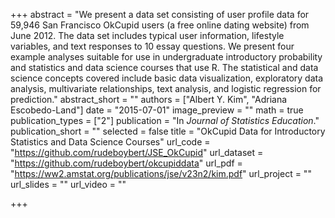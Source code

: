 +++
abstract = "We present a data set consisting of user profile data for 59,946 San Francisco OkCupid users (a free online dating website) from June 2012. The data set includes typical user information, lifestyle variables, and text responses to 10 essay questions. We present four example analyses suitable for use in undergraduate introductory probability and statistics and data science courses that use R. The statistical and data science concepts covered include basic data visualization, exploratory data analysis, multivariate relationships, text analysis, and logistic regression for prediction."
abstract_short = ""
authors = ["Albert Y. Kim", "Adriana Escobedo-Land"]
date = "2015-07-01"
image_preview = ""
math = true
publication_types = ["2"]
publication = "In *Journal of Statistics Education*."
publication_short = ""
selected = false
title = "OkCupid Data for Introductory Statistics and Data Science Courses"
url_code = "https://github.com/rudeboybert/JSE_OkCupid"
url_dataset = "https://github.com/rudeboybert/okcupiddata"
url_pdf = "https://ww2.amstat.org/publications/jse/v23n2/kim.pdf"
url_project = ""
url_slides = ""
url_video = ""

+++

